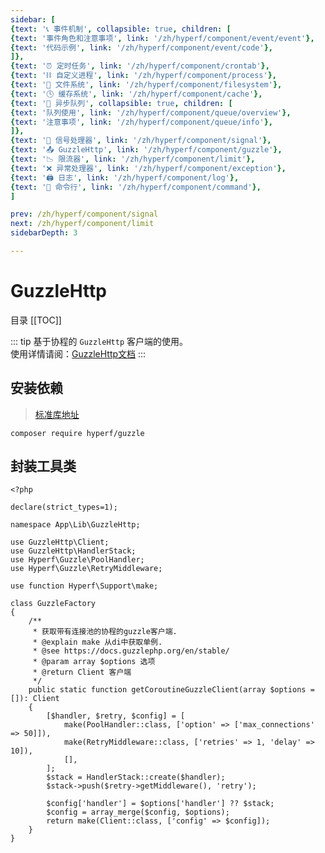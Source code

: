 ```yaml
---
sidebar: [
{text: '📞 事件机制', collapsible: true, children: [
{text: '事件角色和注意事项', link: '/zh/hyperf/component/event/event'},
{text: '代码示例', link: '/zh/hyperf/component/event/code'},
]},
{text: '⏰ 定时任务', link: '/zh/hyperf/component/crontab'},
{text: '⛓ 自定义进程', link: '/zh/hyperf/component/process'},
{text: '📝 文件系统', link: '/zh/hyperf/component/filesystem'},
{text: '🕓 缓存系统', link: '/zh/hyperf/component/cache'},
{text: '📩 异步队列', collapsible: true, children: [
{text: '队列使用', link: '/zh/hyperf/component/queue/overview'},
{text: '注意事项', link: '/zh/hyperf/component/queue/info'},
]},
{text: '🚦 信号处理器', link: '/zh/hyperf/component/signal'},
{text: '📤 GuzzleHttp', link: '/zh/hyperf/component/guzzle'},
{text: '📉 限流器', link: '/zh/hyperf/component/limit'},
{text: '❌ 异常处理器', link: '/zh/hyperf/component/exception'},
{text: '🖨 日志', link: '/zh/hyperf/component/log'},
{text: '📡 命令行', link: '/zh/hyperf/component/command'},
]

prev: /zh/hyperf/component/signal
next: /zh/hyperf/component/limit
sidebarDepth: 3

---
```


# GuzzleHttp

目录
[[TOC]]

::: tip
基于协程的 `GuzzleHttp` 客户端的使用。 \
使用详情请阅：[GuzzleHttp文档](https://guzzle-cn.readthedocs.io/zh_CN/latest/overview.html)
:::

## 安装依赖

> [标准库地址](https://packagist.org/packages/hyperf/guzzle)

```shell:no-line-numbers
composer require hyperf/guzzle
```

## 封装工具类

```php:no-line-numbers
<?php

declare(strict_types=1);

namespace App\Lib\GuzzleHttp;

use GuzzleHttp\Client;
use GuzzleHttp\HandlerStack;
use Hyperf\Guzzle\PoolHandler;
use Hyperf\Guzzle\RetryMiddleware;

use function Hyperf\Support\make;

class GuzzleFactory
{
    /**
     * 获取带有连接池的协程的guzzle客户端.
     * @explain make 从di中获取单例.
     * @see https://docs.guzzlephp.org/en/stable/
     * @param array $options 选项
     * @return Client 客户端
     */
    public static function getCoroutineGuzzleClient(array $options = []): Client
    {
        [$handler, $retry, $config] = [
            make(PoolHandler::class, ['option' => ['max_connections' => 50]]),
            make(RetryMiddleware::class, ['retries' => 1, 'delay' => 10]),
            [],
        ];
        $stack = HandlerStack::create($handler);
        $stack->push($retry->getMiddleware(), 'retry');

        $config['handler'] = $options['handler'] ?? $stack;
        $config = array_merge($config, $options);
        return make(Client::class, ['config' => $config]);
    }
}

```